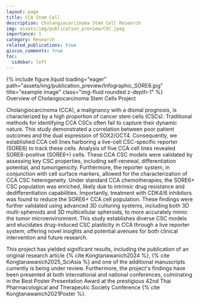 ```yaml
---
layout: page
title: CCA Stem Cell
description: Cholangiocarcinoma Stem Cell Research
img: assets/img/publication_preview/CSC.jpeg
importance: 1
category: Research
related_publications: true
giscus_comments: true
toc:
  sidebar: left
---
```

<div class="row">
    <div class="col-sm mt-3 mt-md-0">
        {% include figure.liquid loading="eager" path="assets/img/publication_preview/Infographic_SORE6.jpg" title="example image" class="img-fluid rounded z-depth-1" %}
    </div>
</div>
<div class="caption">
    Overview of Cholangiocarcinoma Stem Cells Project
</div>

Cholangiocarcinoma (CCA), a malignancy with a dismal prognosis, is characterized by a high proportion of cancer stem cells (CSCs).  Traditional methods for identifying CCA CSCs often fail to capture their dynamic nature.  This study demonstrated a correlation between poor patient outcomes and the dual expression of SOX2/OCT4. Consequently, we established CCA cell lines harboring a live-cell CSC-specific reporter (SORE6) to track these cells.  Analysis of five CCA cell lines revealed SORE6-positive (SORE6+) cells. These CCA CSC models were validated by assessing key CSC properties, including self-renewal, differentiation potential, and tumorigenicity.  Furthermore, the reporter system, in conjunction with cell surface markers, allowed for the characterization of CCA CSC heterogeneity.  Under standard CCA chemotherapies, the SORE6+ CSC population was enriched, likely due to intrinsic drug resistance and dedifferentiation capabilities.  Importantly, treatment with CDK4/6 inhibitors was found to reduce the SORE6+ CCA cell population.  These findings were further validated using advanced 3D culturing systems, including both 3D multi-spheroids and 3D multicellular spheroids, to more accurately mimic the tumor microenvironment. This study establishes diverse CSC models and elucidates drug-induced CSC plasticity in CCA through a live reporter system, offering novel insights and potential avenues for both clinical intervention and future research.

This project has yielded significant results, including the publication of an original research article {% cite Kongtanawanich2024 %}, {% cite Kongtanawanich2025_SciAsia %} and one of the additional manuscripts currently is being under review.  Furthermore, the project's findings have been presented at both international and national conferences, culminating in the Best Poster Presentation Award at the prestigious 42nd Thai Pharmacological and Therapeutic Society Conference {% cite Kongtanawanich2021Poster %}.
